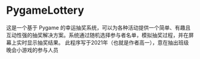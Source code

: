 # PygameLottery
这是一个基于 Pygame 的幸运抽奖系统，可以为各种活动提供一个简单、有趣且互动性强的抽奖解决方案。系统通过随机选择参与者名单，模拟抽奖过程，并在屏幕上实时显示抽奖结果。
此程序写于2021年（也就是作者高一），意在抽出班级晚会小游戏的参与人员
